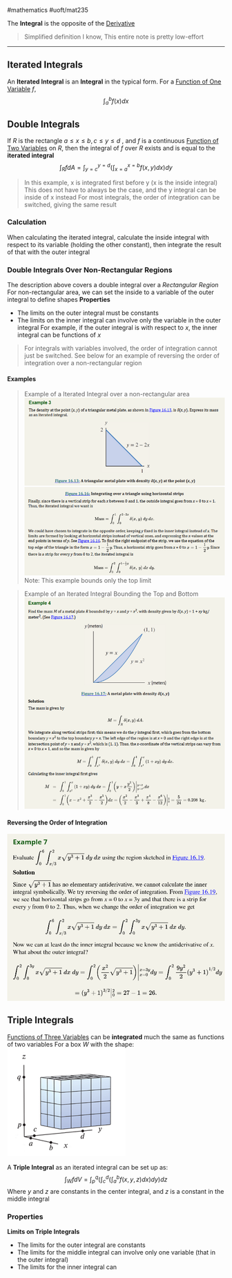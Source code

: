 #mathematics 
#uoft/mat235 

The **Integral** is the opposite of the [Derivative](Derivative.md)

> Simplified definition I know, This entire note is pretty low-effort

--- 
## Iterated Integrals
An **Iterated Integral** is an **Integral** in the typical form. 
For a [Function of One Variable](Function%20of%20One%20Variable.md) $f$, $$\int_{a}^{b}f(x)dx$$
## Double Integrals
If $R$ is the rectangle $a \leq x \leq b, c \leq y \leq d$ , and $f$ is a continuous [Function of Two Variables](Function%20of%20Two%20Variables.md) on $R$, then the integral of $f$ over $R$ exists and is equal to the **iterated integral** $$\int_{R}fdA=\int_{y=c}^{y=d}(\int_{x=a}^{x=b}f(x,y)dx)dy$$
>In this example, x is integrated first before y (x is the inside integral)
This does not have to always be the case, and the y integral can be inside of x instead
	For most integrals, the order of integration can be switched, giving the same result

### Calculation
When calculating the iterated integral, calculate the inside integral with respect to its variable (holding the other constant), then integrate the result of that with the outer integral

### Double Integrals Over Non-Rectangular Regions
The description above covers a double integral over a *Rectangular Region*
For non-rectangular area, we can set the inside to a variable of the outer integral to define shapes
**Properties**
- The limits on the outer integral must be constants
- The limits on the inner integral can involve only the variable in the outer integral
	For example, if the outer integral is with respect to $x$, the inner integral can be functions of $x$ 

> For integrals with variables involved, the order of integration cannot just be switched. 
> See below for an example of reversing the order of integration over a non-rectangular region
#### Examples
> Example of a Iterated Integral over a non-rectangular area
> ![450](attachments/Pasted%20image%2020240205164354.png)![475](attachments/Pasted%20image%2020240205164407.png)
> Note: This example bounds only the top limit

>  Example of an Iterated Integral Bounding the Top and Bottom
> ![375](attachments/Pasted%20image%2020240205164614.png)

#### Reversing the Order of Integration
![Pasted image 20240412172956](attachments/Pasted%20image%2020240412172956.png)
## Triple Integrals
[Functions of Three Variables](Function%20of%20Three%20Variables) can be **integrated** much the same as functions of two variables
For a box $W$ with the shape: 
	![Pasted image 20240205175730](attachments/Pasted%20image%2020240205175730.png)

A **Triple Integral** as an iterated integral can be set up as: $$\int_{W}f dV = \int_{p}^{q}(\int_{c}^{d}(\int_{a}^{b}f(x,y,z)dx)dy)dz$$ Where $y$ and $z$ are constants in the center integral, and $z$ is a constant in the middle integral

### Properties
**Limits on Triple Integrals**
- The limits for the outer integral are constants
- The limits for the middle integral can involve only one variable (that in the outer integral)
- The limits for the inner integral can 